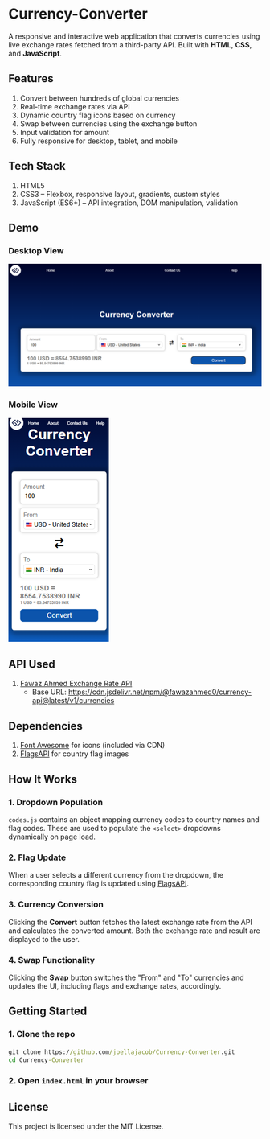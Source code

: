 # Currency-Converter
A responsive and interactive web application that converts currencies using live exchange rates fetched from a third-party API. Built with **HTML**, **CSS**, and **JavaScript**.
## Features
1. Convert between hundreds of global currencies
2. Real-time exchange rates via API
3. Dynamic country flag icons based on currency
4. Swap between currencies using the exchange button
5. Input validation for amount
6. Fully responsive for desktop, tablet, and mobile
## Tech Stack
1. HTML5
2. CSS3 – Flexbox, responsive layout, gradients, custom styles
3. JavaScript (ES6+) – API integration, DOM manipulation, validation
## Demo
### Desktop View
![Desktop Screenshot](screenshot-desktop.png)
### Mobile View
![Mobile Screenshot](screenshot-mobile.png)
## API Used
1. [Fawaz Ahmed Exchange Rate API](https://github.com/fawazahmed0/exchange-api)
   - Base URL: https://cdn.jsdelivr.net/npm/@fawazahmed0/currency-api@latest/v1/currencies
## Dependencies
1. [Font Awesome](https://fontawesome.com/) for icons (included via CDN)
2. [FlagsAPI](https://flagsapi.com/) for country flag images
## How It Works
### 1. Dropdown Population
`codes.js` contains an object mapping currency codes to country names and flag codes. These are used to populate the `<select>` dropdowns dynamically on page load.
### 2. Flag Update
When a user selects a different currency from the dropdown, the corresponding country flag is updated using [FlagsAPI](https://flagsapi.com/).
### 3. Currency Conversion
Clicking the **Convert** button fetches the latest exchange rate from the API and calculates the converted amount. Both the exchange rate and result are displayed to the user.
### 4. Swap Functionality
Clicking the **Swap** button switches the "From" and "To" currencies and updates the UI, including flags and exchange rates, accordingly.
## Getting Started
### 1. Clone the repo
```cmd
git clone https://github.com/joellajacob/Currency-Converter.git
cd Currency-Converter
```
### 2. Open `index.html` in your browser
## License
This project is licensed under the MIT License.



